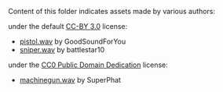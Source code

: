 Content of this folder indicates assets made by various authors: 

under the default [CC-BY 3.0](https://creativecommons.org/licenses/by/3.0/) license:

* [pistol.wav](http://soundbible.com/1998-Gun-Fire.html) by GoodSoundForYou
* [sniper.wav](http://soundbible.com/1770-Ray-Gun.html) by battlestar10

under the [CC0 Public Domain Dedication](https://creativecommons.org/publicdomain/zero/1.0/) license:

* [machinegun.wav](https://freesound.org/people/SuperPhat/sounds/396324/) by SuperPhat

